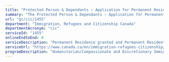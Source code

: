 ```yaml
---
title: "Protected Person & Dependants – Application for Permanent Residence"
summary: "The Protected Person & Dependants – Application for Permanent Residence service from Immigration, Refugees and Citizenship Canada is not available end-to-end online, according to the GC Service Inventory."
url: "gc/cic/1455"
department: "Immigration, Refugees and Citizenship Canada"
departmentAcronym: "cic"
serviceId: "1455"
onlineEndtoEnd: 0
serviceDescription: "Permanent Residence granted and Permanent Resident card issued to protected persons in Canada and to their dependants, who may be either in Canada or overseas, provided that they meet the definition of “family member” in our regulations."
serviceUrl: "https://www.canada.ca/en/immigration-refugees-citizenship/corporate/publications-manuals/operational-bulletins-manuals/permanent-residence/protected-persons/stage-1-eligibility.html"
programDescription: "Humanitarian/Compassionate and Discretionary Immigration,Citizenship"
---
```

